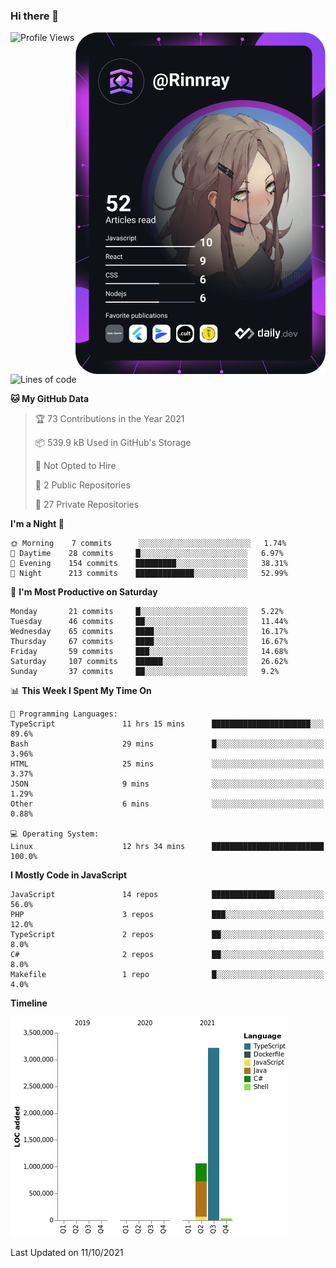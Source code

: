 ### Hi there 👋

<div align="left">
 <a href="https://app.daily.dev/Rinnray">
   <img 
        align="right"
        src="https://github.com/Rinnray/Rinnray/blob/main/devcard.svg" 
        width="400" 
        alt="Rinnray's Dev Card"/>
 </a>
</div>




<!--START_SECTION:waka-->
![Profile Views](http://img.shields.io/badge/Profile%20Views-174-blue)

![Lines of code](https://img.shields.io/badge/From%20Hello%20World%20I%27ve%20Written-4.3%20million%20lines%20of%20code-blue)

**🐱 My GitHub Data** 

> 🏆 73 Contributions in the Year 2021
 > 
> 📦 539.9 kB Used in GitHub's Storage 
 > 
> 🚫 Not Opted to Hire
 > 
> 📜 2 Public Repositories 
 > 
> 🔑 27 Private Repositories  
 > 
**I'm a Night 🦉** 

```text
🌞 Morning    7 commits      ░░░░░░░░░░░░░░░░░░░░░░░░░   1.74% 
🌆 Daytime    28 commits     █░░░░░░░░░░░░░░░░░░░░░░░░   6.97% 
🌃 Evening    154 commits    █████████░░░░░░░░░░░░░░░░   38.31% 
🌙 Night      213 commits    █████████████░░░░░░░░░░░░   52.99%

```
📅 **I'm Most Productive on Saturday** 

```text
Monday       21 commits     █░░░░░░░░░░░░░░░░░░░░░░░░   5.22% 
Tuesday      46 commits     ██░░░░░░░░░░░░░░░░░░░░░░░   11.44% 
Wednesday    65 commits     ████░░░░░░░░░░░░░░░░░░░░░   16.17% 
Thursday     67 commits     ████░░░░░░░░░░░░░░░░░░░░░   16.67% 
Friday       59 commits     ███░░░░░░░░░░░░░░░░░░░░░░   14.68% 
Saturday     107 commits    ██████░░░░░░░░░░░░░░░░░░░   26.62% 
Sunday       37 commits     ██░░░░░░░░░░░░░░░░░░░░░░░   9.2%

```


📊 **This Week I Spent My Time On** 

```text
💬 Programming Languages: 
TypeScript               11 hrs 15 mins      ██████████████████████░░░   89.6% 
Bash                     29 mins             █░░░░░░░░░░░░░░░░░░░░░░░░   3.96% 
HTML                     25 mins             ░░░░░░░░░░░░░░░░░░░░░░░░░   3.37% 
JSON                     9 mins              ░░░░░░░░░░░░░░░░░░░░░░░░░   1.29% 
Other                    6 mins              ░░░░░░░░░░░░░░░░░░░░░░░░░   0.88%

💻 Operating System: 
Linux                    12 hrs 34 mins      █████████████████████████   100.0%

```

**I Mostly Code in JavaScript** 

```text
JavaScript               14 repos            ██████████████░░░░░░░░░░░   56.0% 
PHP                      3 repos             ███░░░░░░░░░░░░░░░░░░░░░░   12.0% 
TypeScript               2 repos             ██░░░░░░░░░░░░░░░░░░░░░░░   8.0% 
C#                       2 repos             ██░░░░░░░░░░░░░░░░░░░░░░░   8.0% 
Makefile                 1 repo              █░░░░░░░░░░░░░░░░░░░░░░░░   4.0%

```


**Timeline**

![Chart not found](https://raw.githubusercontent.com/Rinnray/Rinnray/main/charts/bar_graph.png) 


 Last Updated on 11/10/2021
<!--END_SECTION:waka-->


<!--
**Rinnray/Rinnray** is a ✨ _special_ ✨ repository because its `README.md` (this file) appears on your GitHub profile.

Here are some ideas to get you started:

- 🔭 I’m currently working on ...
- 🌱 I’m currently learning ...
- 👯 I’m looking to collaborate on ...
- 🤔 I’m looking for help with ...
- 💬 Ask me about ...
- 📫 How to reach me: ...
- 😄 Pronouns: ...
- ⚡ Fun fact: ...
-->
